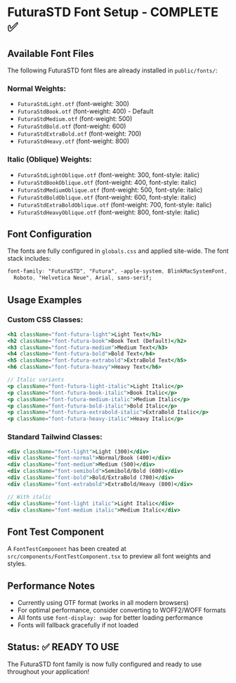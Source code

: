 # FuturaSTD Font Setup - COMPLETE ✅

## Available Font Files

The following FuturaSTD font files are already installed in `public/fonts/`:

### Normal Weights:

- `FuturaStdLight.otf` (font-weight: 300)
- `FuturaStdBook.otf` (font-weight: 400) - Default
- `FuturaStdMedium.otf` (font-weight: 500)
- `FuturaStdBold.otf` (font-weight: 600)
- `FuturaStdExtraBold.otf` (font-weight: 700)
- `FuturaStdHeavy.otf` (font-weight: 800)

### Italic (Oblique) Weights:

- `FuturaStdLightOblique.otf` (font-weight: 300, font-style: italic)
- `FuturaStdBookOblique.otf` (font-weight: 400, font-style: italic)
- `FuturaStdMediumOblique.otf` (font-weight: 500, font-style: italic)
- `FuturaStdBoldOblique.otf` (font-weight: 600, font-style: italic)
- `FuturaStdExtraBoldOblique.otf` (font-weight: 700, font-style: italic)
- `FuturaStdHeavyOblique.otf` (font-weight: 800, font-style: italic)

## Font Configuration

The fonts are fully configured in `globals.css` and applied site-wide. The font stack includes:

```css
font-family: "FuturaSTD", "Futura", -apple-system, BlinkMacSystemFont, "Segoe UI",
  Roboto, "Helvetica Neue", Arial, sans-serif;
```

## Usage Examples

### Custom CSS Classes:

```jsx
<h1 className="font-futura-light">Light Text</h1>
<h2 className="font-futura-book">Book Text (Default)</h2>
<h3 className="font-futura-medium">Medium Text</h3>
<h4 className="font-futura-bold">Bold Text</h4>
<h5 className="font-futura-extrabold">ExtraBold Text</h5>
<h6 className="font-futura-heavy">Heavy Text</h6>

// Italic variants
<p className="font-futura-light-italic">Light Italic</p>
<p className="font-futura-book-italic">Book Italic</p>
<p className="font-futura-medium-italic">Medium Italic</p>
<p className="font-futura-bold-italic">Bold Italic</p>
<p className="font-futura-extrabold-italic">ExtraBold Italic</p>
<p className="font-futura-heavy-italic">Heavy Italic</p>
```

### Standard Tailwind Classes:

```jsx
<div className="font-light">Light (300)</div>
<div className="font-normal">Normal/Book (400)</div>
<div className="font-medium">Medium (500)</div>
<div className="font-semibold">Semibold/Bold (600)</div>
<div className="font-bold">Bold/ExtraBold (700)</div>
<div className="font-extrabold">ExtraBold/Heavy (800)</div>

// With italic
<div className="font-light italic">Light Italic</div>
<div className="font-medium italic">Medium Italic</div>
```

## Font Test Component

A `FontTestComponent` has been created at `src/components/FontTestComponent.tsx` to preview all font weights and styles.

## Performance Notes

- Currently using OTF format (works in all modern browsers)
- For optimal performance, consider converting to WOFF2/WOFF formats
- All fonts use `font-display: swap` for better loading performance
- Fonts will fallback gracefully if not loaded

## Status: ✅ READY TO USE

The FuturaSTD font family is now fully configured and ready to use throughout your application!

